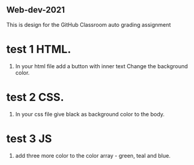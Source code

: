 ## Web-dev-2021
This is design for the GitHub Classroom auto grading assignment
# test 1 HTML.
1. In your html file add a button with inner text Change the background color.

# test 2 CSS.
1. In your css file give black as background color to the body. 

# test 3 JS
1. add three more color to the color array - green, teal and blue.
